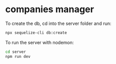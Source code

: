 # companies manager

To create the db, cd into the server folder and run:
```bash
npx sequelize-cli db:create
```

To run the server with nodemon:
```bash
cd server
npm run dev
```